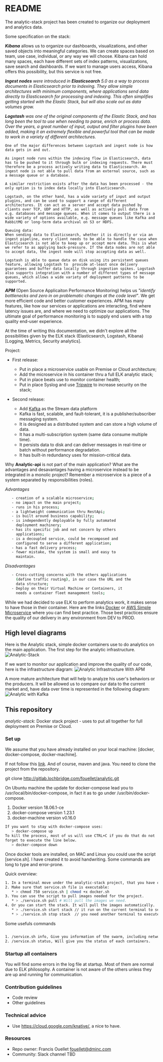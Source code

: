 # README

The analytic-stack project has been created to organize our deployment and analytics data.

Some specification on the stack:

_**Kibana**_ allows us to organize our dashboards, visualizations, and other saved objects into meaningful categories. We can create spaces based on team, use case, individual, or any way we will choose. Kibana can hold many spaces, each have different sets of index patterns, visualizations, save search and dashboards. If we want to manage users access, Kibana offers this possibility, but this service is not free. 

_**Ingest nodes** were introduced in **Elasticsearch** 5.0 as a way to process documents in Elasticsearch prior to indexing. They allow simple architectures with minimum components, where applications send data directly to Elasticsearch for processing and indexing. This often simplifies getting started with the Elastic Stack, but will also scale out as data volumes grow._

_**Logstash** was one of the original components of the Elastic Stack, and has long been the tool to use when needing to parse, enrich or process data. Over the years, a great number of input, output and filter plugins have been added, making it an extremely flexible and powerful tool that can be made to work in a variety of different architectures._

```
One of the major differences between Logstash and ingest node is how data gets in and out.

As ingest node runs within the indexing flow in Elasticsearch, data has to be pushed to it through bulk or indexing requests. There must therefore be a process actively writing data to Elasticsearch. An ingest node is not able to pull data from an external source, such as a message queue or a database.

A similar restriction exists after the data has been processed - the only option is to index data locally into Elasticsearch.

Logstash, on the other hand, has a wide variety of input and output plugins, and can be used to support a range of different architectures. It can act as a server and accept data pushed by clients over TCP, UDP and HTTP, as well as actively pull data from e.g. databases and message queues. When it comes to output there is a wide variety of options available, e.g. message queues like Kafka and RabbitMQ or long-term data archival on S3 or HDFS.

Queuing data:
When sending data to Elasticsearch, whether it is directly or via an ingest pipeline, every client needs to be able to handle the case when Elasticsearch is not able to keep up or accept more data. This is what we refer to as applying back-pressure. If the data nodes are not able to accept data, the ingest node will stop accepting data as well.

Logstash is able to queue data on disk using its persistent queues feature, allowing Logstash to  provide at-least once delivery guarantees and buffer data locally through ingestion spikes. Logstash also supports integration with a number of different types of message queues, which allows a wide variety of deployment patterns to be supported.
```

_**APM**_ (Open Source Applicaiton Performance Monitoring) helps us _"identify bottlenecks and zero in on problematic changes at the code level"_. We get more efficient code and better customer experiences. APM has many features, like how our services or applications are interacting, find where latency issues are, and where we need to optimize our applications. The ultimate goal of performance monitoring is to supply end users with a top quality end-user experience.

At the time of writing this documentation, we didn't explore all the possibilities given by the ELK stack (Elasticsearch, Logstash, Kibana) [Logging, Metrics, Security analytics].

Project:

 - First release:
   - Put in place a microservice usable on Premise or Cloud architecture;
   - Add the microservice in his container thru a full ELK analytic stack;
   - Put in place beats use to monitor container health;
   - Put in place Syslog and use [Tripwire](https://www.tripwire.com/) to increase security on the stack;

 - Second release:
   - Add [Kafka](https://kafka.apache.org/) as the Stream data platform
   - Kafka is fast, scalable, and fault-tolerant, it is a publisher/subscriber messaging system.
   - It is designed as a distributed system and can store a high volume of data.
   - It has a multi-subscription system (same data consume multiple time).
   - It persists data to disk and can deliver messages in real-time or batch without performance degradation.
   - It has built-in redundancy uses for mission-critical data.

Why **Analytic-api** is not part of the main application? What are the advantages and desavantages having a microservice instead to be integrated in a monolic project? Remember a microservice is a piece of a system separated by responsibilities (roles).

_Advantages_

```bash
   - creation of a scalable microservice;
   - no impact on the main project;
   - runs in his process;
   - a lightweight communication thru RestApi;
   - is built around business capability;
   - is independently deployable by fully automated   
     deployment machinery;
   - has its specific job and not concern by others 
     applications;
   - is a decoupled service, could be recomposed and 
     configured to serve a different application;
   - has a fast delivery process;
   - fewer mistake, the system is small and easy to 
     maintain.
```

_Disadvantages_

```bash
   - Cross-cutting concerns with the others applications 
     (define traffic routing), in our case the URL and the 
     data structure;
   - Deploy on their Virtual Machine or Containers, it 
     needs a container fleet management tools;
```

While we had decided to use ELK to perform analytics work, it makes sense to have those in their container. Here are the links [Docker](https://success.docker.com/article/dev-pipeline) or [AWS Simple Microservice](https://docs.aws.amazon.com/aws-technical-content/latest/microservices-on-aws/simple-microservices-architecture-on-aws.html) where you can find best practice. Those best practices ensure the quality of our delivery in any environment from DEV to PROD.

## High level diagrams

Here is the Analytic stack, simple docker containers use to do analytics on the main application. The first step for the analytic infrastructure.
![Analytic-Stack](resources/images/architecture/stack/Analytic-ELK.png)

If we want to monitor our application and improve the quality of our code, here is the infrastructure diagram:
![Analytic Infrastructure With APM](resources/images/architecture/stack/Analytic-ELK-APM.png)

A more mature architecture that will help to analyze his user's behaviors or the producers. It will be allowed us to compare our data to the current market and, have data over time is represented in the following diagram:
![Analytic with Kafka](resources/images/architecture/stack/Analytic-ELK-APM-Kafka.png)

## This repository

*analytic-stack*: Docker stack project - uses to put all together for full deployment on Premise or Cloud.

### Set up

We assume that you have already installed on your local machine:
 [docker, docker-compose, docker-machine].

If not follow this [link](https://docs.docker.com/install/). And of course, maven and java. You need to clone the project from the repository.

 git clone http://gitlab.lochbridge.com/fouellet/analytic.git

On Ubuntu machine the update for docker-compose lead you to /usr/local/bin/docker-compose, in fact it as to go under /usr/bin/docker-compose.

1. Docker version 18.06.1-ce
2. docker-compose version 1.23.1
3. docker-machine version v0.16.0

```bash
If you want to stay with docker-compose uses:
   > docker-compose up
To kill the process, most of us will use CTRL+C if you do that do not
forget to execute the line below.
   > docker-compose down
```

Once docker tools are installed, on MAC and Linux you could use the script [service.sh].
I have created it to avoid handwriting. Some commands are long to type and error-prone.

Quick overview:

```bash
1. In a terminal move under the analytic-stack project, that you have cloned from the gitlab repo.
2. Make sure that service.sh file is executable: 
   * > chmod 750 service.sh | chmod +x docker.sh
3. You can use the script to pull images needed for the project. 
   * > ./service.sh pull # Will pull the images we need.
4. Or you can start the stack. It will pull the images automatically.
   * > ./service.sh start stack // it run on the current terminal to see the logs.
   * > ./service.sh stop stack  // you need another terminal to execute it. It does a gracefull shutdown.
```

Some usefuls commands

```bash

1. /service.sh info, Give you information of the swarm, including networking configuration.
2. /service.sh status, Will give you the status of each containers.
```

### Startup all containers

You will find some errors in the log file at startup. Most of them are normal due
to ELK philosophy. A container is not aware of the others unless they are up and running for communication.

### Contribution guidelines

- Code review
- Other guidelines

### Technical advice

- Use https://cloud.google.com/knative/, a nice to have.

### Resources

- Repo owner: Francis Ouellet <fouellet@dminc.com>
- Community: Slack channel TBD
